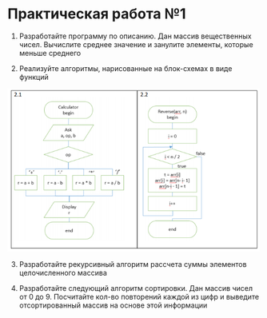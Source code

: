 Практическая работа №1
======================

1. Разработайте программу по описанию. Дан массив вещественных чисел. Вычислите среднее значение и занулите элементы, которые меньше среднего

2. Реализуйте алгоритмы, нарисованные на блок-схемах в виде функций

![](media/practic01_flowcharts.png)

3. Разработайте рекурсивный алгоритм рассчета суммы элементов целочисленного массива

4. Разработайте следующий алгоритм сортировки. Дан массив чисел от 0 до 9. Посчитайте кол-во повторений каждой из цифр и выведите отсортированный массив на основе этой информации
